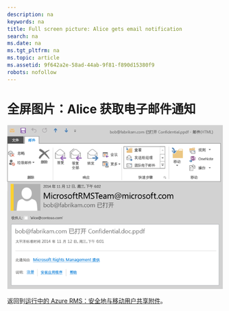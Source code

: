 ```yaml
---
description: na
keywords: na
title: Full screen picture: Alice gets email notification
search: na
ms.date: na
ms.tgt_pltfrm: na
ms.topic: article
ms.assetid: 9f642a2e-58ad-44ab-9f81-f890d15380f9
robots: nofollow
---
```

# 全屏图片：Alice 获取电子邮件通知
![](../Image/AzRMS_StoryboardEmaill4.PNG)

返回到[运行中的 Azure RMS：安全地与移动用户共享附件](http://technet.microsoft.com/library/jj585026.aspx)。

